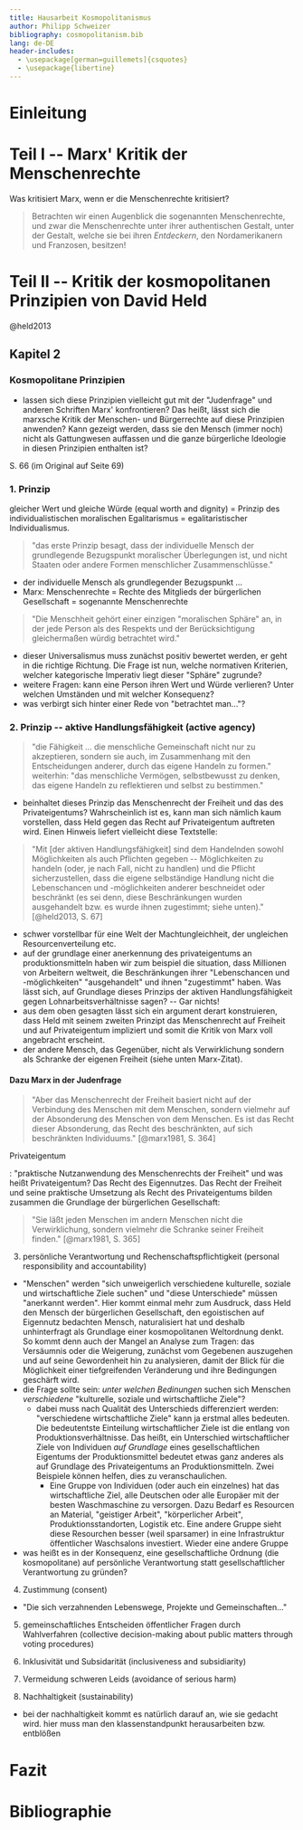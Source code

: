 ```yaml
---
title: Hausarbeit Kosmopolitanismus
author: Philipp Schweizer
bibliography: cosmopolitanism.bib
lang: de-DE
header-includes:
  - \usepackage[german=guillemets]{csquotes}
  - \usepackage{libertine}
---
```





# Einleitung


# Teil I -- Marx' Kritik der Menschenrechte

Was kritisiert Marx, wenn er die Menschenrechte kritisiert?

> Betrachten wir einen Augenblick die sogenannten Menschenrechte, und zwar die Menschenrechte unter ihrer authentischen Gestalt, unter der Gestalt, welche sie bei ihren *Entdeckern*, den Nordamerikanern und Franzosen, besitzen!



# Teil II -- Kritik der kosmopolitanen Prinzipien von David Held




@held2013

## Kapitel 2

### Kosmopolitane Prinzipien

- lassen sich diese Prinzipien vielleicht gut mit der "Judenfrage" und anderen Schriften Marx' konfrontieren? Das heißt, lässt sich die marxsche Kritik der Menschen- und Bürgerrechte auf diese Prinzipien anwenden? Kann gezeigt werden, dass sie den Mensch (immer noch) nicht als Gattungwesen auffassen und die ganze bürgerliche Ideologie in diesen Prinzipien enthalten ist?

S. 66 (im Original auf Seite 69)



### 1. Prinzip
gleicher Wert und gleiche Würde (equal worth and dignity) = Prinzip des individualistischen moralischen Egalitarismus = egalitaristischer Individualismus.

> "das erste Prinzip besagt, dass der individuelle Mensch der grundlegende Bezugspunkt moralischer Überlegungen ist, und nicht Staaten oder andere Formen menschlicher Zusammenschlüsse."

- der individuelle Mensch als grundlegender Bezugspunkt ...
- Marx: Menschenrechte = Rechte des Mitglieds der bürgerlichen Gesellschaft = sogenannte Menschenrechte

> "Die Menschheit gehört einer einzigen "moralischen Sphäre" an, in der jede Person als des Respekts und der Berücksichtigung gleichermaßen würdig betrachtet wird."

- dieser Universalismus muss zunächst positiv bewertet werden, er geht in die richtige Richtung. Die Frage ist nun, welche normativen Kriterien, welcher kategorische Imperativ liegt dieser "Sphäre" zugrunde?
- weitere Fragen: kann eine Person ihren Wert und Würde verlieren? Unter welchen Umständen und mit welcher Konsequenz?
- was verbirgt sich hinter einer Rede von "betrachtet man..."?


### 2. Prinzip -- aktive Handlungsfähigkeit (active agency)

> "die Fähigkeit ... die menschliche Gemeinschaft nicht nur zu akzeptieren, sondern sie auch, im Zusammenhang mit den Entscheidungen anderer, durch das eigene Handeln zu formen." weiterhin: "das menschliche Vermögen, selbstbewusst zu denken, das eigene Handeln zu reflektieren und selbst zu bestimmen."

- beinhaltet dieses Prinzip das Menschenrecht der Freiheit und das des Privateigentums? Wahrscheinlich ist es, kann man sich nämlich kaum vorstellen, dass Held gegen das Recht auf Privateigentum auftreten wird. Einen Hinweis liefert vielleicht diese Textstelle:

> "Mit [der aktiven Handlungsfähigkeit] sind dem Handelnden sowohl Möglichkeiten als auch Pflichten gegeben -- Möglichkeiten zu handeln (oder, je nach Fall, nicht zu handlen) und die Pflicht sicherzustellen, dass die eigene selbständige Handlung nicht die Lebenschancen und -möglichkeiten anderer beschneidet oder beschränkt (es sei denn, diese Beschränkungen wurden ausgehandelt bzw. es wurde ihnen zugestimmt; siehe unten)." [@held2013, S. 67]

- schwer vorstellbar für eine Welt der Machtungleichheit, der ungleichen Resourcenverteilung etc.
- auf der grundlage einer anerkennung des privateigentums an produktionsmitteln haben wir zum beispiel die situation, dass Millionen von Arbeitern weltweit, die Beschränkungen ihrer "Lebenschancen und -möglichkeiten" "ausgehandelt" und ihnen "zugestimmt" haben. Was lässt sich, auf Grundlage dieses Prinzips der aktiven Handlungsfähigkeit gegen Lohnarbeitsverhältnisse sagen? -- Gar nichts!
- aus dem oben gesagten lässt sich ein argument derart konstruieren, dass Held mit seinem zweiten Prinzipt das Menschenrecht auf Freiheit und auf Privateigentum impliziert und somit die Kritik von Marx voll angebracht erscheint.
- der andere Mensch, das Gegenüber, nicht als Verwirklichung sondern als Schranke der eigenen Freiheit (siehe unten Marx-Zitat).

#### Dazu Marx in der Judenfrage

> "Aber das Menschenrecht der Freiheit basiert nicht auf der Verbindung des Menschen mit dem Menschen, sondern vielmehr auf der Absonderung des Menschen von dem Menschen. Es ist das Recht dieser Absonderung, das Recht des beschränkten, auf sich beschränkten Individuums." [@marx1981, S. 364]

Privateigentum

  :   "praktische Nutzanwendung des Menschenrechts der Freiheit" und was heißt Privateigentum? Das Recht des Eigennutzes. Das Recht der Freiheit und seine praktische Umsetzung als Recht des Privateigentums bilden zusammen die Grundlage der bürgerlichen Gesellschaft:

> "Sie läßt jeden Menschen im andern Menschen nicht die Verwirklichung, sondern vielmehr die Schranke seiner Freiheit finden." [@marx1981, S. 365]


3. persönliche Verantwortung und Rechenschaftspflichtigkeit (personal responsibility and accountability)
  - "Menschen" werden "sich unweigerlich verschiedene kulturelle, soziale und wirtschaftliche Ziele suchen" und "diese Unterschiede" müssen "anerkannt werden". Hier kommt einmal mehr zum Ausdruck, dass Held den Mensch der bürgerlichen Gesellschaft, den egoistischen auf Eigennutz bedachten Mensch, naturalisiert hat und deshalb unhinterfragt als Grundlage einer kosmopolitanen Weltordnung denkt. So kommt denn auch der Mangel an Analyse zum Tragen: das Versäumnis oder die Weigerung, zunächst vom Gegebenen auszugehen und auf seine Gewordenheit hin zu analysieren, damit der Blick für die Möglichkeit einer tiefgreifenden Veränderung und ihre Bedingungen geschärft wird.
  - die Frage sollte sein: *unter welchen Bedinungen* suchen sich Menschen *verschiedene* "kulturelle, soziale und wirtschaftliche Ziele"?
    + dabei muss nach Qualität des Unterschieds differenziert werden: "verschiedene wirtschaftliche Ziele" kann ja erstmal alles bedeuten. Die bedeutentste Einteilung wirtschaftlicher Ziele ist die entlang von Produktionsverhältnisse. Das heißt, ein Unterschied wirtschaftlicher Ziele von Individuen *auf Grundlage* eines gesellschaftlichen Eigentums der Produktionsmittel bedeutet etwas ganz anderes als auf Grundlage des Privateigentums an Produktionsmitteln. Zwei Beispiele können helfen, dies zu veranschaulichen.
      * Eine Gruppe von Individuen (oder auch ein einzelnes) hat das wirtschaftliche Ziel, alle Deutschen oder alle Europäer mit der besten Waschmaschine zu versorgen. Dazu Bedarf es Resourcen an Material, "geistiger Arbeit", "körperlicher Arbeit", Produktionsstandorten, Logistik etc. Eine andere Gruppe sieht diese Resourchen besser (weil sparsamer) in eine Infrastruktur öffentlicher Waschsalons investiert. Wieder eine andere Gruppe 
  - was heißt es in der Konsequenz, eine gesellschaftliche Ordnung (die kosmopolitane) auf persönliche Verantwortung statt gesellschaftlicher Verantwortung zu gründen?  

4. Zustimmung (consent)
  - "Die sich verzahnenden Lebenswege, Projekte und Gemeinschaften..."


5. gemeinschaftliches Entscheiden öffentlicher Fragen durch Wahlverfahren (collective decision-making about public
matters through voting procedures)

6. Inklusivität und Subsidarität (inclusiveness
and subsidiarity)

7. Vermeidung schweren Leids (avoidance of serious harm)

8. Nachhaltigkeit (sustainability)

- bei der nachhaltigkeit kommt es natürlich darauf an, wie sie gedacht wird. hier muss man den klassenstandpunkt herausarbeiten bzw. entblößen


# Fazit

# Bibliographie